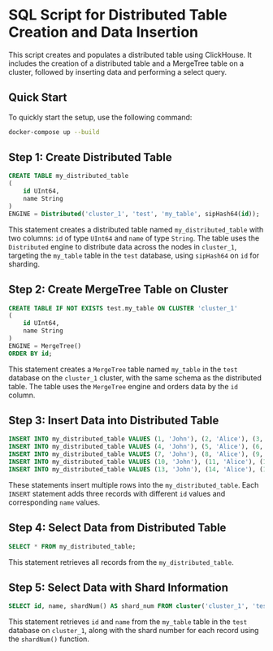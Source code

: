 # SQL Script for Distributed Table Creation and Data Insertion

This script creates and populates a distributed table using ClickHouse. It includes the creation of a distributed table and a MergeTree table on a cluster, followed by inserting data and performing a select query.

## Quick Start

To quickly start the setup, use the following command:

```sh
docker-compose up --build
```

## Step 1: Create Distributed Table

```sql
CREATE TABLE my_distributed_table
(
    id UInt64,
    name String
)
ENGINE = Distributed('cluster_1', 'test', 'my_table', sipHash64(id));
```

This statement creates a distributed table named `my_distributed_table` with two columns: `id` of type `UInt64` and `name` of type `String`. The table uses the `Distributed` engine to distribute data across the nodes in `cluster_1`, targeting the `my_table` table in the `test` database, using `sipHash64` on `id` for sharding.

## Step 2: Create MergeTree Table on Cluster

```sql
CREATE TABLE IF NOT EXISTS test.my_table ON CLUSTER 'cluster_1'
(
    id UInt64,
    name String
)
ENGINE = MergeTree()
ORDER BY id;
```

This statement creates a `MergeTree` table named `my_table` in the `test` database on the `cluster_1` cluster, with the same schema as the distributed table. The table uses the `MergeTree` engine and orders data by the `id` column.

## Step 3: Insert Data into Distributed Table

```sql
INSERT INTO my_distributed_table VALUES (1, 'John'), (2, 'Alice'), (3, 'Bob');
INSERT INTO my_distributed_table VALUES (4, 'John'), (5, 'Alice'), (6, 'Bob');
INSERT INTO my_distributed_table VALUES (7, 'John'), (8, 'Alice'), (9, 'Bob');
INSERT INTO my_distributed_table VALUES (10, 'John'), (11, 'Alice'), (12, 'Bob');
INSERT INTO my_distributed_table VALUES (13, 'John'), (14, 'Alice'), (15, 'Bob');
```

These statements insert multiple rows into the `my_distributed_table`. Each `INSERT` statement adds three records with different `id` values and corresponding `name` values.

## Step 4: Select Data from Distributed Table

```sql
SELECT * FROM my_distributed_table;
```

This statement retrieves all records from the `my_distributed_table`.

## Step 5: Select Data with Shard Information

```sql
SELECT id, name, shardNum() AS shard_num FROM cluster('cluster_1', 'test', 'my_table');
```

This statement retrieves `id` and `name` from the `my_table` table in the `test` database on `cluster_1`, along with the shard number for each record using the `shardNum()` function.
